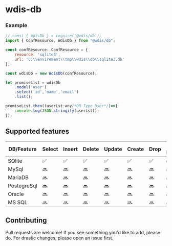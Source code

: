 # wdis-db

### Example
```js
// const { WdisDb } = require('@wdis/db');
import { ConfResource, WdisDb } from "@wdis/db";

const confResource: ConfResource = {
    resource: 'sqlite3',
    url: 'C:\\enviroment\\tmp\\wdis\\db\\sqlite3.db'
};

const wdisDb = new WdisDb(confResource);

let promiseList = wdisDb
    .model('user')
    .select('id','name','email')
    .list();

promiseList.then((userLst:any/*OR Type User*/)=>{
    console.log(JSON.stringify(userLst));
});
```

## Supported features

| DB/Feature | Select | Insert | Delete | Update | Create | Drop | Meta Model |
| ------------- | ------------- | ------------- | ------------- | ------------- | ------------- | ------------- | ------------- |
| SQlite | ✅ | ✅ | ✅ | ✅ | ✅ | ✅ | ✅ |
| MySql | 🔜 | 🔜 | 🔜 | 🔜 | 🔜 | 🔜 | 🔜 |
| MariaDB | 🔜 | 🔜 | 🔜 | 🔜 | 🔜 | 🔜 | 🔜 |
| PostegreSql | 🔜 | 🔜 | 🔜 | 🔜 | 🔜 | 🔜 | 🔜 |
| Oracle | 🔜 | 🔜 | 🔜 | 🔜 | 🔜 | 🔜 | 🔜 |
| MS SQL | 🔜 | 🔜 | 🔜 | 🔜 | 🔜 | 🔜 | 🔜 |


## Contributing

Pull requests are welcome! If you see something you'd like to add, please do. For drastic changes, please open an issue first.

